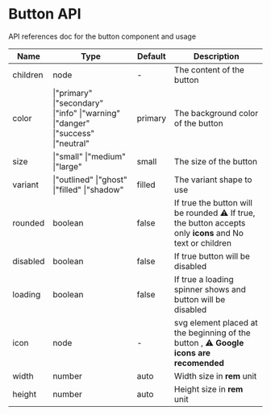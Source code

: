 # Button API

API references doc for the button component and usage

| Name     | Type                                                                              | Default | Description                                                                                              |
|----------|-----------------------------------------------------------------------------------|---------|----------------------------------------------------------------------------------------------------------|
| children | node                                                                              | -       | The content of the button                                                                                |
| color    | \|"primary" \|"secondary" \|"info" \|"warning" \|"danger" \|"success" \|"neutral" | primary | The background color of the button                                                                       |
| size     | \|"small" \|"medium" \|"large"                                                    | small   | The size of the button                                                                                   |
| variant  | \|"outlined" \|"ghost" \|"filled" \|"shadow"                                      | filled  | The variant shape to use                                                                                 |
| rounded  | boolean                                                                           | false   | If true the button will be rounded  ⚠️ If true, the button accepts only **icons** and No text or children |
| disabled | boolean                                                                           | false   | If true button will be disabled                                                                          |
| loading  | boolean                                                                           | false   | If true a loading spinner shows and button will be disabled                                              |
| icon     | node                                                                              | -       | svg element placed at the beginning of the button , ⚠️ **Google icons are recomended**                    |
| width    | number                                                                            | auto    | Width size in **rem** unit                                                                               |
| height   | number                                                                            | auto    | Height size in **rem** unit                                                                              |